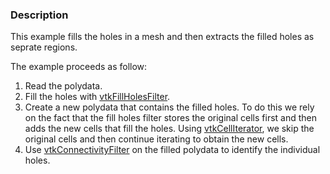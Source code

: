 ### Description
This example fills the holes in a mesh and then extracts the filled holes as seprate regions.

The example proceeds as follow:

1. Read the polydata.
2. Fill the holes with [vtkFillHolesFilter](http://www.vtk.org/doc/nightly/html/classvtkFillHolesFilter.html).
3. Create a new polydata that contains the filled holes. To do this we rely on the fact that the fill holes filter stores the original cells first and then adds the new cells that fill the holes.  Using [vtkCellIterator](http://www.vtk.org/doc/nightly/html/classvtkCellIterator.html), we skip the original cells and then continue iterating to obtain the new cells.
4. Use [vtkConnectivityFilter](http://www.vtk.org/doc/nightly/html/classvtkConnectivityFilter.html) on the filled polydata to identify the individual holes.
